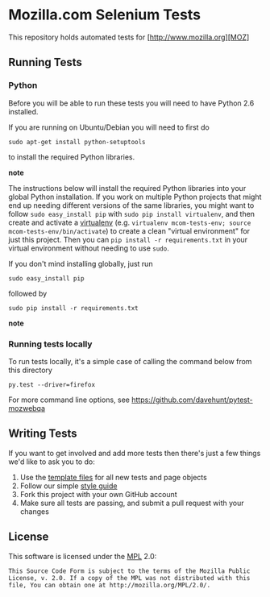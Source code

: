 Mozilla.com Selenium Tests
============================

This repository holds automated tests for [http://www.mozilla.org][MOZ]

[MOZ]: http://www.mozilla.org

Running Tests
-------------

### Python
Before you will be able to run these tests you will need to have Python 2.6 installed.

If you are running on Ubuntu/Debian you will need to first do

    sudo apt-get install python-setuptools

to install the required Python libraries.

__note__

The instructions below will install the required Python libraries into your
global Python installation. If you work on multiple Python projects that might
end up needing different versions of the same libraries, you might want to
follow `sudo easy_install pip` with `sudo pip install virtualenv`, and then
create and activate a [virtualenv](http://www.virtualenv.org) (e.g. `virtualenv
mcom-tests-env; source mcom-tests-env/bin/activate`) to create a clean
"virtual environment" for just this project. Then you can
`pip install -r requirements.txt` in your virtual environment
without needing to use `sudo`.

If you don't mind installing globally, just run

    sudo easy_install pip

followed by

    sudo pip install -r requirements.txt

__note__



### Running tests locally

To run tests locally, it's a simple case of calling the command below from this directory

    py.test --driver=firefox

For more command line options, see https://github.com/davehunt/pytest-mozwebqa

Writing Tests
-------------

If you want to get involved and add more tests then there's just a few things
we'd like to ask you to do:

1. Use the [template files][GitHub Templates] for all new tests and page objects
2. Follow our simple [style guide][Style Guide]
3. Fork this project with your own GitHub account
4. Make sure all tests are passing, and submit a pull request with your changes

[GitHub Templates]: https://github.com/mozilla/mozwebqa-test-templates
[Style Guide]: https://wiki.mozilla.org/QA/Execution/Web_Testing/Docs/Automation/StyleGuide

License
-------
This software is licensed under the [MPL] 2.0:

    This Source Code Form is subject to the terms of the Mozilla Public
    License, v. 2.0. If a copy of the MPL was not distributed with this
    file, You can obtain one at http://mozilla.org/MPL/2.0/.

[MPL]: http://www.mozilla.org/MPL/2.0/

